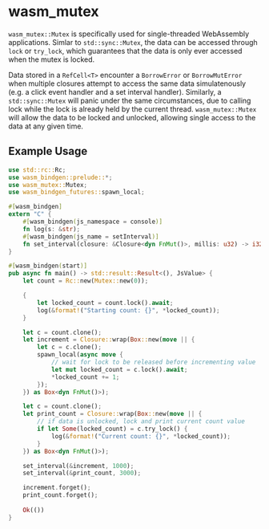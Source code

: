 # wasm_mutex
 
`wasm_mutex::Mutex` is specifically used for single-threaded WebAssembly applications. Simlar to `std::sync::Mutex`, the data can be accessed through `lock` or `try_lock`, which guarantees that the data is only ever accessed when the mutex is locked.

Data stored in a `RefCell<T>` encounter a `BorrowError` or `BorrowMutError` when multiple closures attempt to access the same data simulatenously (e.g. a click event handler and a set interval handler). Similarly, a `std::sync::Mutex` will panic under the same circumstances, due to calling lock while the lock is already held by the current thread. `wasm_mutex::Mutex` will allow the data to be locked and unlocked, allowing single access to the data at any given time.

## Example Usage

```rust
use std::rc::Rc;
use wasm_bindgen::prelude::*;
use wasm_mutex::Mutex;
use wasm_bindgen_futures::spawn_local;

#[wasm_bindgen]
extern "C" {
    #[wasm_bindgen(js_namespace = console)]
    fn log(s: &str);
    #[wasm_bindgen(js_name = setInterval)]
    fn set_interval(closure: &Closure<dyn FnMut()>, millis: u32) -> i32;
}

#[wasm_bindgen(start)]
pub async fn main() -> std::result::Result<(), JsValue> {
    let count = Rc::new(Mutex::new(0));

    {
        let locked_count = count.lock().await;
        log(&format!("Starting count: {}", *locked_count));
    }

    let c = count.clone();
    let increment = Closure::wrap(Box::new(move || {
        let c = c.clone();
        spawn_local(async move {
            // wait for lock to be released before incrementing value
            let mut locked_count = c.lock().await;
            *locked_count += 1;
        });
    }) as Box<dyn FnMut()>);

    let c = count.clone();
    let print_count = Closure::wrap(Box::new(move || {
        // if data is unlocked, lock and print current count value
        if let Some(locked_count) = c.try_lock() {
            log(&format!("Current count: {}", *locked_count));
        }
    }) as Box<dyn FnMut()>);

    set_interval(&increment, 1000);
    set_interval(&print_count, 3000);

    increment.forget();
    print_count.forget();
    
    Ok(())
}
```